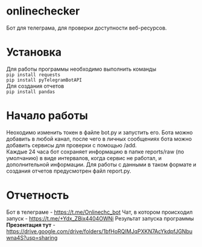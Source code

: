 # onlinechecker
Бот для телеграма, для проверки доступности веб-ресурсов.

# Установка
Для работы программы необходимо выполнить команды  
`pip install requests`  
`pip install pyTelegramBotAPI`  
Для создания отчетов  
`pip install pandas`

# Начало работы
Неоходимо изменить токен в файле bot.py и запустить его. Бота можно добавить в любой канал, после чего в личных сообщениях бота можно добавить сервисы для проверки с помощью /add.  
Каждые 24 часа бот сохраняет информацию в папке reports/raw (по умолчанию) в виде интервалов, когда сервис не работал, и дополнительной информации. Для работы с данными в таком формате и создания отчетов предусмотрен файл report.py.

# Отчетность
Бот в телеграме - https://t.me/Onlinechc_bot
Чат, в котором происходил запуск - https://t.me/+Ydx_ZBix4404OWNi
Результат запуска программы **Презентация тут** - https://drive.google.com/drive/folders/1bfHoRQIMJqPXKN7AcYkdpfJGNbuwna4S?usp=sharing
